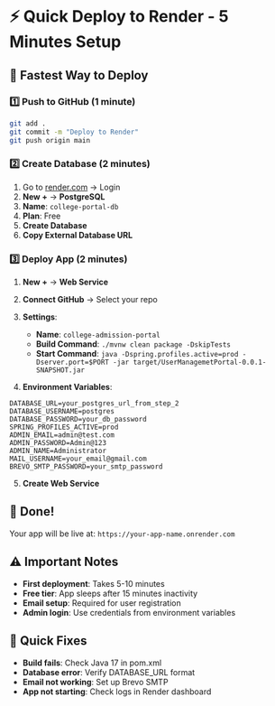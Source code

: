 # ⚡ Quick Deploy to Render - 5 Minutes Setup

## 🎯 **Fastest Way to Deploy**

### 1️⃣ **Push to GitHub** (1 minute)
```bash
git add .
git commit -m "Deploy to Render"
git push origin main
```

### 2️⃣ **Create Database** (2 minutes)
1. Go to [render.com](https://render.com) → Login
2. **New +** → **PostgreSQL**
3. **Name**: `college-portal-db`
4. **Plan**: Free
5. **Create Database**
6. **Copy External Database URL**

### 3️⃣ **Deploy App** (2 minutes)
1. **New +** → **Web Service**
2. **Connect GitHub** → Select your repo
3. **Settings**:
   - **Name**: `college-admission-portal`
   - **Build Command**: `./mvnw clean package -DskipTests`
   - **Start Command**: `java -Dspring.profiles.active=prod -Dserver.port=$PORT -jar target/UserManagemetPortal-0.0.1-SNAPSHOT.jar`

4. **Environment Variables**:
```env
DATABASE_URL=your_postgres_url_from_step_2
DATABASE_USERNAME=postgres
DATABASE_PASSWORD=your_db_password
SPRING_PROFILES_ACTIVE=prod
ADMIN_EMAIL=admin@test.com
ADMIN_PASSWORD=Admin@123
ADMIN_NAME=Administrator
MAIL_USERNAME=your_email@gmail.com
BREVO_SMTP_PASSWORD=your_smtp_password
```

5. **Create Web Service**

## 🎉 **Done!**
Your app will be live at: `https://your-app-name.onrender.com`

## ⚠️ **Important Notes**
- **First deployment**: Takes 5-10 minutes
- **Free tier**: App sleeps after 15 minutes inactivity
- **Email setup**: Required for user registration
- **Admin login**: Use credentials from environment variables

## 🔧 **Quick Fixes**
- **Build fails**: Check Java 17 in pom.xml
- **Database error**: Verify DATABASE_URL format
- **Email not working**: Set up Brevo SMTP
- **App not starting**: Check logs in Render dashboard